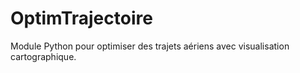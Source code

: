 # OptimTrajectoire

Module Python pour optimiser des trajets aériens avec visualisation cartographique.
